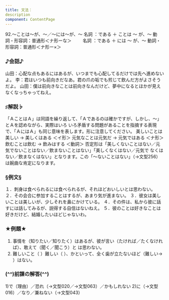 ```yaml
---
title: 文法：
description
component: ContentPage
---
```



92.～ことは～が、～／～には～が、～
名詞 ：である ＋ ことは ～ が、～
動詞・形容詞：普通形＜ナ形ーな＞        
名詞 ：である ＋ には ～ が、～
動詞・形容詞：普通形＜ナ形ー×＞        
### ♪会話♪
山田：心配な点もあるにはあるが、いつまでも心配してるだけでは先へ進めないよ。
李：君はいつも前向きだなあ。君の爪の垢でも煎じて飲んだ方がよさそうだよ。
山田：僕は前向きなことは前向きなんだけど、夢中になるとほかが見えなくなっちゃってねえ。
### ♯解説♭
「ＡことはＡ」は同語を繰り返して、「Ａであるのは確かですが、しかし、～」とＡを認めながら、実際はいろ いろ矛盾する問題があることを指摘する表現で、「ＡにはＡ」も同じ意味を表します。形に注意してください。
美しいことは美しい → 美しくはある ＜イ形＞ 元気なことは元気だ → 元気ではある ＜ナ形＞ 飲むことは飲む → 飲みはする ＜動詞＞
否定形は「美しくないことはない／元気でないことはない／飲まないことはない」「美しくなくはない／元気で なくはない／飲まなくはない」となります。この「～ないことはない」（→文型256）は婉曲な肯定になります。
### §例文§
１．刺身は食べられるには食べられるが、それほどおいしいとは思わない。
２．その会合に参加することはするが、あまり気が進まない。
３．彼女は美しいことは美しいが、少しそれを鼻にかけている。
４．その件は、私から彼に話すには話してみるが、説得する自信はないねえ。
５．彼のことは好きなことは好きだけど、結婚したいほどじゃないわ。
### ★例題★
1) 事情を（知りたい／知りたく）はあるが、彼が言い（たければ／たくなければ）、敢えて（聞く／聞こう）と
は思わない。    
2) 難しいこと（ ）難しい（ ）、かといって、全く歯が立たないほど（難しい→ ）はない。
### (^^)前課の解答(^^)
1)で（理由）／恐れ（→文型020／→文型063）／かもしれない
2)に（→文型016）／なり／兼ねない（→文型043）
